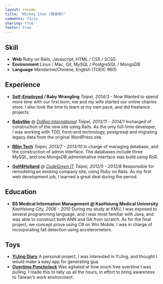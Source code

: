 ```yaml
---
layout: resume
title: "Mickey Chen (陳育群)"
comments: false
sharing: true
footer: true
---
```


## Skill
* **Web**
  Ruby on Rails, Javascript, HTML / CSS / SCSS
* **Environment**
  Linux / Mac, Git, MySQL / PostgreSQL / MongoDB
* **Language**
  Mandarine/Chinese, English (TOEIC 960)

## Experience
* **[Self-Employed](http://allurecharms.tw) / Baby Wrangling**
  *Taipei, 2014/3 - Now*
  Wanted to spend more time with our first born, me and my wife started our online charms store. I also took the time to learn at my own pace, and did freelance projects.

* **[Babylike](http://babylike.tw/)** @ *[DoBao International](http://www.facebook.com/Dollbao/)*
  *Taipei, 2013/11 - 2014/1*
  Incharged of construction of the new site using Rails. As the only full-time developer, I was working with TDD, front-end technology, postgresql and migrating legacy data from the original WordPress site.

* **[BBin Tech](http://www.bbintech.com/)**
  *Taipei, 2013/7 - 2013/10*
  In charge of managing database, and the construction of admin interface. The databases include three MySQL, and one MongoDB,administrative interface was build using RoR.

* **[Golf4Holland](https://golf4holland.nl/)** @ *[CodeGreen IT](http://codegreenit.com/)*
  *Taipei, 2012/5 - 2012/8*
  Responsible for remodeling an existing company site, using Ruby on Rails. As my first web development job, I learned a great deal during the period.

## Education
* **BS Medical Information Management @ KaoHsiung Medical University**
  *KaoHsiung City, 2006 - 2010*
  During my study at KMU, I was exposed to several programming language, and I was most familiar with Java, and was able to construct both ANN and GA from scratch. As for the final project, we concept prove using C# on Win Mobile. I was in charge of incorporating fall detection using accelerometers.

## Toys
* **[YiJing Diary](http://yijing-diary.herokuapp.com/)**
  A personal project, I was interested in YiJing, and thought I would make a easy app for generating gua.
* **[Overtime Punchclock](https://github.com/yuchunc/punchclock)**
  Was agitated at how much free overtime I was pulling. I made this to tally up all the hours, in effort to bring awareness to Taiwan's work environment.
